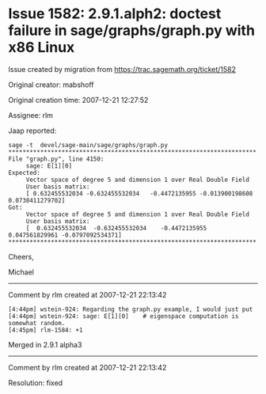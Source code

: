 # Issue 1582: 2.9.1.alph2: doctest failure in sage/graphs/graph.py with x86 Linux

Issue created by migration from https://trac.sagemath.org/ticket/1582

Original creator: mabshoff

Original creation time: 2007-12-21 12:27:52

Assignee: rlm

Jaap reported:

```
sage -t  devel/sage-main/sage/graphs/graph.py
**********************************************************************
File "graph.py", line 4150:
     sage: E[1][0]
Expected:
     Vector space of degree 5 and dimension 1 over Real Double Field
     User basis matrix:
     [ 0.632455532034 -0.632455532034   -0.4472135955 -0.013900198608 0.0738411279702]
Got:
     Vector space of degree 5 and dimension 1 over Real Double Field
     User basis matrix:
     [  0.632455532034  -0.632455532034    -0.4472135955   0.047561829961 -0.0797092534371]
********************************************************************** 
```


Cheers,

Michael


---

Comment by rlm created at 2007-12-21 22:13:42


```
[4:44pm] wstein-924: Regarding the graph.py example, I would just put
[4:44pm] wstein-924: sage: E[1][0]    # eigenspace computation is somewhat random.
[4:45pm] rlm-1584: +1
```


Merged in 2.9.1 alpha3


---

Comment by rlm created at 2007-12-21 22:13:42

Resolution: fixed
